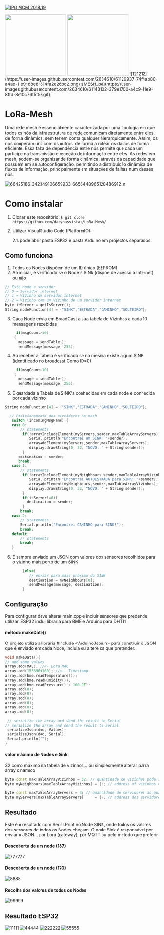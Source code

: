 <a href="http://mcm.ipg.pt"><img src="http://www.ipg.pt/website/imgs/logotipo_ipg.jpg" title="IPG(MCM)" alt="IPG MCM 2018/19"></a>

<img src="https://user-images.githubusercontent.com/2634610/61129937-74f4ab80-a4ad-11e9-88e8-814fa2e26bc2.png" width="200">
<img src="https://user-images.githubusercontent.com/2634610/61143102-379e1700-a4c9-11e9-8ffd-8e10c76f5f57.gif" width="200">
![121212](https://user-images.githubusercontent.com/2634610/61129937-74f4ab80-a4ad-11e9-88e8-814fa2e26bc2.png)
![MESH_b8](https://user-images.githubusercontent.com/2634610/61143102-379e1700-a4c9-11e9-8ffd-8e10c76f5f57.gif)



# LoRa-Mesh

Uma rede mesh é essencialmente caracterizada por uma tipologia em que todos os nós da infraestrutura de rede comunicam diretamente entre eles,  de forma dinâmica, sem ter em conta qualquer hierarquicamente. Assim, os nós cooperam uns com os outros, de forma a rotear os dados de forma eficiente. Essa falta de dependência entre nós permite que cada um participe na transmissão e receção de informação entre eles. 
As redes em mesh, podem-se organizar de forma dinâmica, através da capacidade que possuem em se autoconfiguração, permitindo a distribuição dinâmica de fluxos de informação, principalmente em situações de falhas num desses nós.


![66425186_342349106659933_6656448965128486912_n](https://user-images.githubusercontent.com/2634610/60983592-1a831000-a332-11e9-8a30-94f3efa8b5b1.png)

# Como instalar

1. Clonar este repositório:
    ``
      $ git clone https://github.com/daeynasvistas/LoRa-Mesh/
    ``
2. Utilizar VisualStudio Code (PlatformIO):

    2.1. pode abrir pasta ESP32 e pasta Arduino em projectos separados.         

## Como funciona

1. Todos os Nodes dispõem de um ID único (EEPROM)
2. Ao iniciar, é verificado se o Node é SINk (dispõe de acesso à Internet) ou não
```` C++
// Este node e servidor
// 0 = Servidor internet
// 1 = Vizinho de servidor internet
// 2 = Vizinho com um Vizinho de um servidor internet 
byte isServer = getIsServer();
String nodeFunction[4] = {"SINK","ESTRADA","CAMINHO","SOLTEIRO"};
````

3. Cada Node envia em BroadCast a sua tabela de Vizinhos a cada 10 mensagens recebidas
```` C++
     if(msgCount>10)
    {
      message = sendTable();
      sendMessage(message, 255);
```` 
4. Ao receber a Tabela é verificado se na mesma existe algum SINK (identificado no broadcast Como ID=0)
```` C++
     if(msgCount>10)
    {
      message = sendTable();
      sendMessage(message, 255);
```` 
5. É guardada a Tabela de SINK's conhecidas em cada node e conhecida por cada vizinho
```` C++
String nodeFunction[4] = {"SINK","ESTRADA","CAMINHO","SOLTEIRO"};
 ````
```` C++
  // Posicionamento dos servidores na mesh
   switch (incomingMsgHand) {
   case 0:
       // statements
        if(!arrayIncludeElement(myServers,sender,maxTableArrayServers)){
           Serial.println("Encontrei um SINK! "+sender);
           arrayAddElement(myServers,sender,maxTableArrayServers);
           display.drawString(0, 32, "NOVO: " + String(sender)); 
        }
      destination = sender;
      break;
   case 1:
       // statements
        if(!arrayIncludeElement(myNeighbours,sender,maxTableArrayVizinhos)){
           Serial.println("Encontrei AUTOESTRADA para SINK! "+sender);
           arrayAddElement(myNeighbours,sender,maxTableArrayVizinhos);
           display.drawString(0, 32, "NOVO: " + String(sender)); 
        }
        if(isServer!=0){
          destination = sender;
        }
       break;
   case 2:
       // statements
       Serial.println("Encontrei CAMINHO para SINK!");
       break;       
   default:
       // statements
       break;
   } 
```` 
   
6. É sempre enviado um JSON com valores dos sensores recolhidos para o vizinho mais perto de um SINK
```` C++
        }else{
           // enviar para mais próximo do SINK
           destination = myNeighbours[0];
           sendMessage(message, destination);
        }
```` 
## Configuração

Para configurar deve alterar main.cpp e incluir sensores que predende utilizar.
ESP32 inclui libraria para BME e Arduino para DHT11

#### método makeDate()
O projeto utiliza a libraria  #include <ArduinoJson.h> para construir o JSON que é enviado em cada Node, incluia ou altere os que pretender.

```` C++
void makeData(){
// add some values
array.add(MAC); //<- Lora MAC
array.add(1556969160); //<-- Timestamp
array.add(bme.readTemperature());
array.add(bme.readHumidity());
array.add(bme.readPressure() / 100.0F);
array.add(0);
array.add(0);
array.add(0);
array.add(0);
array.add(0);
array.add(0);

 // serialize the array and send the result to Serial
// serialize the array and send the result to Serial
 serializeJson(doc, Values);
 serializeJson(doc, Serial);
 Serial.println("");
}
```` 
 
#### valor máximo de Nodes e Sink
32 como máximo na tabela de vizinhos .. ou simplesmente alterar parra array dinámico

```` C++
byte const maxTableArrayVizinhos = 32; // quantidade de vizinhos pode ser aumentada conform memoria dispo
byte myNeighbours[maxTableArrayVizinhos] = {}; // address of vizinhos directos

byte const maxTableArrayServers = 4; // quantidade de servidores ao qual tenho acesso pode ser aumentada
byte myServers[maxTableArrayServers]     = {}; // address dos servidores que encontrei
```` 
    
## Resultado
Este é o resultado com Serial.Print no Node SINK, onde todos os valores dos sensores de todos os Nodes chegam. 
O node Sink é responsável por enviar o JSON... por Lora (gateway), por MQTT ou pelo método que preferir

#### Descoberta de um node (187)
![777777](https://user-images.githubusercontent.com/2634610/61075281-89836600-a411-11e9-86b7-f979d2ba8ab5.png)

#### Descoberta de um node (170)
![8888](https://user-images.githubusercontent.com/2634610/61075282-89836600-a411-11e9-9c52-c1d59b9e93ab.png)

#### Recolha dos valores de todos os Nodes
![99999](https://user-images.githubusercontent.com/2634610/61075280-89836600-a411-11e9-84ae-2b8dd8264a53.png)


## Resultado ESP32
![11111](https://user-images.githubusercontent.com/2634610/61074580-eed65780-a40f-11e9-9fa3-6fde67381412.png)
![44444](https://user-images.githubusercontent.com/2634610/61074581-eed65780-a40f-11e9-9940-dfcf29cd303c.png)
![222222](https://user-images.githubusercontent.com/2634610/61074582-eed65780-a40f-11e9-83aa-3f5635a4c156.png)
![55555](https://user-images.githubusercontent.com/2634610/61074779-673d1880-a410-11e9-966f-bb56eeb5b416.png)



